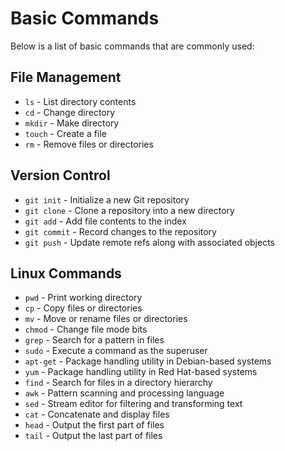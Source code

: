 # Basic Commands

Below is a list of basic commands that are commonly used:

## File Management

- `ls` - List directory contents
- `cd` - Change directory
- `mkdir` - Make directory
- `touch` - Create a file
- `rm` - Remove files or directories

## Version Control

- `git init` - Initialize a new Git repository
- `git clone` - Clone a repository into a new directory
- `git add` - Add file contents to the index
- `git commit` - Record changes to the repository
- `git push` - Update remote refs along with associated objects

## Linux Commands

- `pwd` - Print working directory
- `cp` - Copy files or directories
- `mv` - Move or rename files or directories
- `chmod` - Change file mode bits
- `grep` - Search for a pattern in files
- `sudo` - Execute a command as the superuser
- `apt-get` - Package handling utility in Debian-based systems
- `yum` - Package handling utility in Red Hat-based systems
- `find` - Search for files in a directory hierarchy
- `awk` - Pattern scanning and processing language
- `sed` - Stream editor for filtering and transforming text
- `cat` - Concatenate and display files
- `head` - Output the first part of files
- `tail` - Output the last part of files
